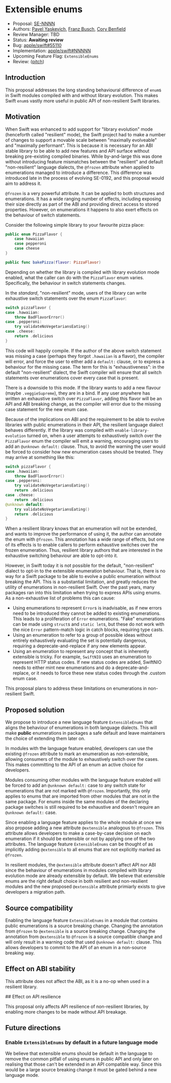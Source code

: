 # Extensible enums

* Proposal: [SE-NNNN](NNNN-extensible-enums.md)
* Authors: [Pavel Yaskevich](https://github.com/xedin), [Franz Busch](https://github.com/FranzBusch), [Cory Benfield](https://github.com/lukasa)
* Review Manager: TBD
* Status: **Awaiting review**
* Bug: [apple/swift#55110](https://github.com/swiftlang/swift/issues/55110)
* Implementation: [apple/swift#NNNNN](https://github.com/apple/swift/pull/NNNNN)
* Upcoming Feature Flag: `ExtensibleEnums`
* Review: ([pitch](https://forums.swift.org/...))

## Introduction

This proposal addresses the long standing behavioural difference of `enum`s in
Swift modules compiled with and without library evolution. This makes Swift
`enum`s vastly more useful in public API of non-resilient Swift libraries.

## Motivation

When Swift was enhanced to add support for "library evolution" mode (henceforth
called "resilient" mode), the Swift project had to make a number of changes to
support a movable scale between "maximally evolveable" and "maximally
performant". This is because it is necessary for an ABI stable library to be
able to add new features and API surface without breaking pre-existing compiled
binaries. While by-and-large this was done without introducing feature
mismatches between the "resilient" and default "non-resilient" language
dialects, the `@frozen` attribute when applied to enumerations managed to
introduce a difference. This difference was introduced late in the process of
evolving SE-0192, and this proposal would aim to address it.

`@frozen` is a very powerful attribute. It can be applied to both structures and
enumerations. It has a wide ranging number of effects, including exposing their
size directly as part of the ABI and providing direct access to stored
properties. However, on enumerations it happens to also exert effects on the
behaviour of switch statements.

Consider the following simple library to your favourite pizza place:

```swift
public enum PizzaFlavor {
    case hawaiian
    case pepperoni
    case cheese
}

public func bakePizza(flavor: PizzaFlavor)
```

Depending on whether the library is compiled with library evolution mode
enabled, what the caller can do with the `PizzaFlavor` enum varies. Specifically,
the behaviour in switch statements changes.

In the _standard_, "non-resilient" mode, users of the library can write
exhaustive switch statements over the enum `PizzaFlavor`:

```swift
switch pizzaFlavor {
case .hawaiian:
    throw BadFlavorError()
case .pepperoni:
    try validateNoVegetariansEating()
case .cheese:
    return .delicious
}
```

This code will happily compile. If the author of the above switch statement was
missing a case (perhaps they forgot `.hawaiian` is a flavor), the compiler will
error, and force the user to either add a `default:` clause, or to express a
behaviour for the missing case. The term for this is "exhaustiveness": in the
default "non-resilient" dialect, the Swift compiler will ensure that all switch
statements over enumerations cover every case that is present.

There is a downside to this mode. If the library wants to add a new flavour
(maybe `.veggieSupreme`), they are in a bind. If any user anywhere has written
an exhaustive switch over `PizzaFlavor`, adding this flavor will be an API and
ABI breaking change, as the compiler will error due to the missing case
statement for the new enum case.

Because of the implications on ABI and the requirement to be able to evolve
libraries with public enumerations in their API, the resilient language dialect
behaves differently. If the library was compiled with `enable-library-evolution`
turned on, when a user attempts to exhaustively switch over the `PizzaFlavor`
enum the compiler will emit a warning, encouraging users to add an `@unknown
default:` clause. Thus, to avoid the warning the user would be forced to
consider how new enumeration cases should be treated. They may arrive at
something like this:

```swift
switch pizzaFlavor {
case .hawaiian:
    throw BadFlavorError()
case .pepperoni:
    try validateNoVegetariansEating()
    return .delicious
case .cheese:
    return .delicious
@unknown default:
    try validateNoVegetariansEating()
    return .delicious
}
```

When a resilient library knows that an enumeration will not be extended, and
wants to improve the performance of using it, the author can annotate the enum
with `@frozen`. This annotation has a wide range of effects, but one of its
effects is to enable callers to perform exhaustive switches over the frozen
enumeration. Thus, resilient library authors that are interested in the
exhaustive switching behaviour are able to opt-into it.

However, in Swift today it is not possible for the default, "non-resilient"
dialect to opt-in to the extensible enumeration behaviour. That is, there is no
way for a Swift package to be able to evolve a public enumeration without
breaking the API. This is a substantial limitation, and greatly reduces the
utility of enumerations in non-resilient Swift. Over the past years, many
packages ran into this limitation when trying to express APIs using enums. As a
non-exhaustive list of problems this can cause:

- Using enumerations to represent `Error`s is inadvisable, as if new errors need
  to be introduced they cannot be added to existing enumerations. This leads to
  a proliferation of `Error` enumerations. "Fake" enumerations can be made using
  `struct`s and `static let`s, but these do not work with the nice `Error`
  pattern-match logic in catch blocks, requiring type casts.
- Using an enumeration to refer to a group of possible ideas without entirely
  exhaustively evaluating the set is potentially dangerous, requiring a
  deprecate-and-replace if any new elements appear.
- Using an enumeration to represent any concept that is inherently extensible is
  tricky. For example, `SwiftNIO` uses an enumeration to represent HTTP status
  codes. If new status codes are added, SwiftNIO needs to either mint new
  enumerations and do a deprecate-and-replace, or it needs to force these new
  status codes through the .custom enum case.

This proposal plans to address these limitations on enumerations in
non-resilient Swift.

## Proposed solution

We propose to introduce a new language feature `ExtensibleEnums` that aligns the
behaviour of enumerations in both language dialects. This will make **public**
enumerations in packages a safe default and leave maintainers the choice of
extending them later on.

In modules with the language feature enabled, developers can use the existing
`@frozen` attribute to mark an enumeration as non-extensible, allowing consumers
of the module to exhaustively switch over the cases. This makes committing to the
API of an enum an active choice for developers.

Modules consuming other modules with the language feature enabled will be forced
to add an `@unknown default:` case to any switch state for enumerations that are
not marked with `@frozen`. Importantly, this only applies to enums that are
imported from other modules that are not in the same package. For enums inside
the same modules of the declaring package switches is still required to be
exhaustive and doesn't require an `@unknown default:` case.

Since enabling a language feature applies to the whole module at once we also
propose adding a new attribute `@extensible` analogous to `@frozen`. This
attribute allows developers to make a case-by-case decision on each enumeration
if it should be extensible or not by applying one of the two attributes. The
language feature `ExtensibleEnums` can be thought of as implicitly adding
`@extensible` to all enums that are not explicitly marked as `@frozen`.

In resilient modules, the `@extensible` attribute doesn't affect API nor ABI
since the behaviour of enumerations in modules compiled with library evolution
mode are already extensible by default. We believe that extensible enums are the
right default choice in both resilient and non-resilient modules and the new
proposed `@extensible` attribute primiarly exists to give developers a migration
path.

## Source compatibility

Enabling the language feature `ExtensibleEnums` in a module that contains public
enumerations is a source breaking change.
Changing the annotation from `@frozen` to `@extensible` is a source breaking
change. 
Changing the annotation from `@extensible` to `@frozen` is a source compatible
change and will only result in a warning code that used `@unknown default:`
clause. This allows developers to commit to the API of an enum in a non-source
breaking way.

## Effect on ABI stability

This attribute does not affect the ABI, as it is a no-op when used in a resilient library.

## Effect on API resilience

This proposal only affects API resilience of non-resilient libraries, by enabling more changes to be made without API breakage.

## Future directions

### Enable `ExtensibleEnums` by default in a future language mode

We believe that extensible enums should be default in the language to remove the
common pitfall of using enums in public API and only later on realising that
those can't be extended in an API compatible way. Since this would be a large
source breaking change it must be gated behind a new language mode.
